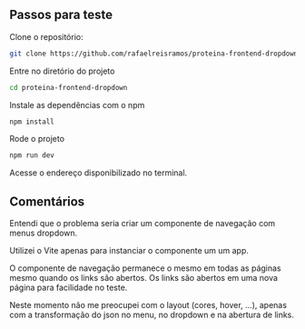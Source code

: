 ## Passos para teste

Clone o repositório:

```bash
git clone https://github.com/rafaelreisramos/proteina-frontend-dropdown.git
```

Entre no diretório do projeto

```bash
cd proteina-frontend-dropdown
```

Instale as dependências com o npm

```bash
npm install
```

Rode o projeto

```bash
npm run dev
```

Acesse o endereço disponibilizado no terminal.

## Comentários

Entendi que o problema seria criar um componente de navegação com menus dropdown.

Utilizei o Vite apenas para instanciar o componente um um app.

O componente de navegação permanece o mesmo em todas as páginas mesmo quando os links são abertos. Os links são abertos em uma nova página para facilidade no teste.

Neste momento não me preocupei com o layout (cores, hover, ...), apenas com a transformação do json no menu, no dropdown e na abertura de links.
